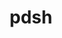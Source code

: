 ---
title: "pdsh"
layout: cache
categories: [package, v0.18.0]
meta: {"versions": ["2.31"], "compilers": ["gcc@=7.5.0"], "oss": ["ubuntu18.04"], "platforms": ["linux"], "targets": ["x86_64"], "stacks": ["e4s", "radiuss", "root", "tutorial"], "num_specs": 1, "num_specs_by_stack": {"e4s": 1, "tutorial": 1, "radiuss": 1, "root": 1}}
spec_details: [{"hash": "aszdbjypgdr5ngii6tlgwjnxxd4nchb4", "compiler": "gcc@=7.5.0", "versions": ["2.31"], "os": "ubuntu18.04", "platform": "linux", "target": "x86_64", "variants": ["+ssh", "+static_modules"], "stacks": ["e4s", "tutorial", "radiuss", "root"], "size": "-", "tarball": "https://binaries.spack.io/v0.18.0/build_cache/linux-ubuntu18.04-x86_64/gcc-7.5.0/pdsh-2.31/linux-ubuntu18.04-x86_64-gcc-7.5.0-pdsh-2.31-aszdbjypgdr5ngii6tlgwjnxxd4nchb4.spack"}]
---